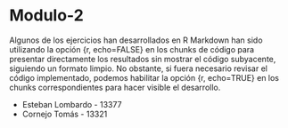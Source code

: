 # Modulo-2

Algunos de los ejercicios han desarrollados en R Markdown han sido utilizando la opción {r, echo=FALSE} en los chunks de código para presentar directamente los resultados sin mostrar el código subyacente, siguiendo un formato limpio. No obstante, si fuera necesario revisar el código implementado, podemos habilitar la opción {r, echo=TRUE}
en los chunks correspondientes para hacer visible el desarrollo.

* Esteban Lombardo - 13377
* Cornejo Tomás - 13321
